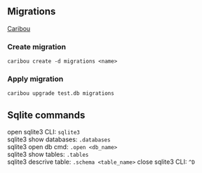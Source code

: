 ## Migrations
[Caribou](https://github.com/clutchski/caribou?tab=readme-ov-file#caribou-sqlite-migrations)
### Create migration
`caribou create -d migrations <name>`
### Apply migration
`caribou upgrade test.db migrations`
## Sqlite commands
open sqlite3 CLI: `sqlite3`\
sqlite3 show databases: `.databases`\
sqlite3 open db cmd: `.open <db_name>`\
sqlite3 show tables: `.tables`\
sqlite3 descrive table: `.schema <table_name>`
close sqlite3 CLI: `^D`